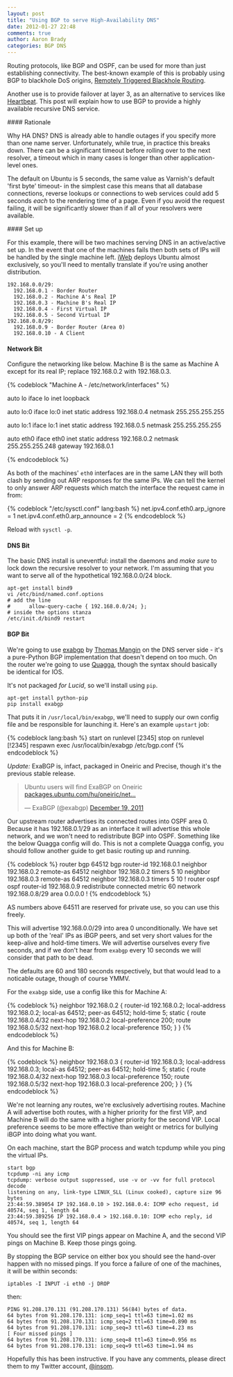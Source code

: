 ```yaml
---
layout: post
title: "Using BGP to serve High-Availability DNS"
date: 2012-01-27 22:48
comments: true
author: Aaron Brady
categories: BGP DNS
---
```


Routing protocols, like BGP and OSPF, can be used for more than just
establishing connectivity. The best-known example of this is probably using BGP
to blackhole DoS origins, [Remotely Triggered Blackhole Routing][1].

Another use is to provide failover at layer 3, as an alternative to services
like [Heartbeat][2]. This post will explain how to use BGP to provide a highly
available recursive DNS service.

<!--more-->

#### Rationale

Why HA DNS? DNS is already able to handle outages if you specify more than one
name server. Unfortunately, while true, in practice this breaks down. There can
be a significant timeout before rolling over to the next resolver, a timeout
which in many cases is longer than other application-level ones. 

The default on Ubuntu is 5 seconds, the same value as Varnish's default 'first
byte' timeout- in the simplest case this means that all database connections,
reverse lookups or connections to web services could add 5 seconds *each* to
the rendering time of a page. Even if you avoid the request failing, it will be
significantly slower than if all of your resolvers were available.

#### Set up

For this example, there will be two machines serving DNS in an active/active
set up. In the event that one of the machines fails then both sets of IPs will
be handled by the single machine left. [iWeb][4] deploys Ubuntu almost
exclusively, so you'll need to mentally translate if you're using another
distribution.

    192.168.0.0/29:
      192.168.0.1 - Border Router
      192.168.0.2 - Machine A's Real IP
      192.168.0.3 - Machine B's Real IP
      192.168.0.4 - First Virtual IP
      192.168.0.5 - Second Virtual IP
    192.168.0.8/29:
      192.168.0.9 - Border Router (Area 0)
      192.168.0.10 - A Client

#### Network Bit

Configure the networking like below. Machine B is the same as Machine A except
for its real IP; replace 192.168.0.2 with 192.168.0.3.

{% codeblock "Machine A - /etc/network/interfaces" %}

auto lo
iface lo inet loopback

auto lo:0
iface lo:0 inet static
address 192.168.0.4
netmask 255.255.255.255

auto lo:1
iface lo:1 inet static
address 192.168.0.5
netmask 255.255.255.255

auto eth0
iface eth0 inet static
address 192.168.0.2
netmask 255.255.255.248
gateway 192.168.0.1

{% endcodeblock %}

As both of the machines' `eth0` interfaces are in the same LAN they will both
clash by sending out ARP responses for the same IPs. We can tell the kernel to
only answer ARP requests which match the interface the request came in from:

{% codeblock "/etc/sysctl.conf" lang:bash %}
net.ipv4.conf.eth0.arp_ignore = 1
net.ipv4.conf.eth0.arp_announce = 2
{% endcodeblock %}

Reload with `sysctl -p`.

#### DNS Bit

The basic DNS install is uneventful: install the daemons and *make sure* to
lock down the recursive resolver to your network. I'm assuming that you
want to serve all of the hypothetical 192.168.0.0/24 block.

    apt-get install bind9
    vi /etc/bind/named.conf.options
    # add the line
    #      allow-query-cache { 192.168.0.0/24; }; 
    # inside the options stanza
    /etc/init.d/bind9 restart

#### BGP Bit

We're going to use [exabgp][3] by [Thomas Mangin][5] on the DNS server side -
it's a pure-Python BGP implementation that doesn't depend on too much. On the
router we're going to use [Quagga][6], though the syntax should basically be
identical for IOS.

It's not packaged *for Lucid*, so we'll install using `pip`.

    apt-get install python-pip
    pip install exabgp

That puts it in `/usr/local/bin/exabgp`, we'll need to supply our own config
file and be responsible for launching it. Here's an example `upstart` job:

{% codeblock lang:bash %}
start on runlevel [2345]
stop on runlevel [!2345]
respawn
exec /usr/local/bin/exabgp /etc/bgp.conf
{% endcodeblock %}

*Update:* ExaBGP is, infact, packaged in Oneiric and Precise, though it's the
previous stable release.

<blockquote class="twitter-tweet"><p>Ubuntu users will find ExaBGP on Oneiric <a href="http://t.co/3pXamdn3" title="http://packages.ubuntu.com/hu/oneiric/net/exabgp">packages.ubuntu.com/hu/oneiric/net…</a></p>&mdash; ExaBGP (@exabgp) <a href="https://twitter.com/exabgp/status/148911146781523968" data-datetime="2011-12-19T23:42:38+00:00">December 19, 2011</a></blockquote>
<script src="//platform.twitter.com/widgets.js" charset="utf-8"></script>

Our upstream router advertises its connected routes into OSPF area 0. Because
it has 192.168.0.1/29 as an interface it will advertise this whole network, and we
won't need to redistribute BGP into OSPF. Something like the below Quagga
config will do. This is not a complete Quagga config, you should follow another
guide to get basic routing up and running.

{% codeblock %}
router bgp 64512
 bgp router-id 192.168.0.1
 neighbor 192.168.0.2 remote-as 64512
 neighbor 192.168.0.2 timers 5 10
 neighbor 192.168.0.3 remote-as 64512
 neighbor 192.168.0.3 timers 5 10 
!
router ospf
 ospf router-id 192.168.0.9
 redistribute connected metric 60
 network 192.168.0.8/29 area 0.0.0.0
!
{% endcodeblock %}

AS numbers above 64511 are reserved for private use, so you can use this freely.

This will advertise 192.168.0.0/29 into area 0 unconditionally. We have set up
both of the 'real' IPs as iBGP peers, and set very short values for the
keep-alive and hold-time timers. We will advertise ourselves every five seconds,
and if we don't hear from `exabgp` every 10 seconds we will consider that
path to be dead.

The defaults are 60 and 180 seconds respectively, but that would lead to a
noticable outage, though of course YMMV.

For the `exabgp` side, use a config like this for Machine A:

{% codeblock %}
neighbor 192.168.0.2 {
    router-id 192.168.0.2;
    local-address 192.168.0.2;
    local-as 64512;
    peer-as 64512;
    hold-time 5;
    static {
        route 192.168.0.4/32 next-hop 192.168.0.2 local-preference 200;
        route 192.168.0.5/32 next-hop 192.168.0.2 local-preference 150;
    }
}
{% endcodeblock %}

And this for Machine B:

{% codeblock %}
neighbor 192.168.0.3 {
    router-id 192.168.0.3;
    local-address 192.168.0.3;
    local-as 64512;
    peer-as 64512;
    hold-time 5;
    static {
        route 192.168.0.4/32 next-hop 192.168.0.3 local-preference 150;
        route 192.168.0.5/32 next-hop 192.168.0.3 local-preference 200;
    }
}
{% endcodeblock %}

We're not learning any routes, we're exclusively advertising routes. Machine A
will advertise both routes, with a higher priority for the first VIP, and
Machine B will do the same with a higher priority for the second VIP. Local
preference seems to be more effective than weight or metrics for bullying iBGP
into doing what you want.

On each machine, start the BGP process and watch tcpdump while you ping the
virtual IPs.

    start bgp
    tcpdump -ni any icmp
    tcpdump: verbose output suppressed, use -v or -vv for full protocol decode
    listening on any, link-type LINUX_SLL (Linux cooked), capture size 96 bytes
    23:44:59.389054 IP 192.168.0.10 > 192.168.0.4: ICMP echo request, id 40574, seq 1, length 64
    23:44:59.389256 IP 192.168.0.4 > 192.168.0.10: ICMP echo reply, id 40574, seq 1, length 64

You should see the first VIP pings appear on Machine A, and the second VIP
pings on Machine B. Keep those pings going.

By stopping the BGP service on either box you should see the hand-over happen
with no missed pings. If you force a failure of one of the machines, it will be
within seconds:

    iptables -I INPUT -i eth0 -j DROP

then:

    PING 91.208.170.131 (91.208.170.131) 56(84) bytes of data.
    64 bytes from 91.208.170.131: icmp_seq=1 ttl=63 time=1.02 ms
    64 bytes from 91.208.170.131: icmp_seq=2 ttl=63 time=0.890 ms
    64 bytes from 91.208.170.131: icmp_seq=3 ttl=63 time=4.23 ms
    [ Four missed pings ]
    64 bytes from 91.208.170.131: icmp_seq=8 ttl=63 time=0.956 ms
    64 bytes from 91.208.170.131: icmp_seq=9 ttl=63 time=1.94 ms

Hopefully this has been instructive. If you have any comments, please direct
them to my Twitter account, [@insom][7].

[1]: http://packetlife.net/blog/2009/jul/6/remotely-triggered-black-hole-rtbh-routing/
[2]: http://www.linux-ha.org/wiki/Main_Page
[3]: http://code.google.com/p/exabgp/
[4]: http://www.iweb.co.uk/
[5]: http://thomas.mangin.com/
[6]: http://www.quagga.net/
[7]: http://twitter.com/insom
